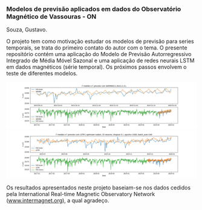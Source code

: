 ### Modelos de previsão aplicados em dados do Observatório Magnético de Vassouras - ON
Souza, Gustavo.

O projeto tem como motivação estudar os modelos de previsão para series temporais, se trata do primeiro contato do autor com o tema. O presente repositório contém uma aplicação do Modelo de Previsão Autorregressivo Integrado  de  Média  Móvel Sazonal e uma aplicação de redes neurais LSTM em dados magnéticos (série temporal). Os próximos passos envolvem o teste de diferentes modelos.

![Resultados do SARIMA](resultados/predict_SARIMA.jpeg)
![Resultados do LSTM](resultados/predict_LSTM.png)

Os resultados apresentados neste projeto baseiam-se nos dados cedidos pela International Real-time Magnetic Observatory Network (www.intermagnet.org), a qual agradeço.

